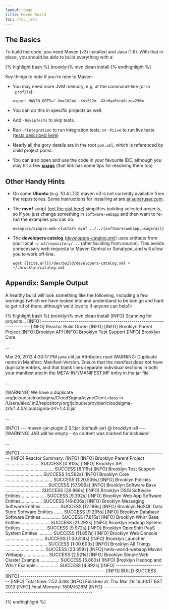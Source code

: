 ```yaml
---
layout: page
title: Maven Build
toc: /toc.json
---
```


## The Basics

To build the code, you need Maven (v3) installed and Java (1.6).
With that in place, you should be able to build everything with a:

{% highlight bash %}
brooklyn% mvn clean install
{% endhighlight %}

Key things to note if you're new to Maven:

* You may need more JVM memory, e.g. at the command-line (or in `.profile`):

  ``export MAVEN_OPTS="-Xmx1024m -Xms512m -XX:MaxPermSize=256m``

* You can do this in specific projects as well.

* Add ``-DskipTests`` to skip tests. 

* Run ``-PIntegration`` to run integration tests, or ``-PLive`` to run live tests
  ([tests described here](tests.html))

* Nearly all the gory details are in the root ``pom.xml``, which is referenced by child project poms.

* You can also open and use the code in your favourite IDE,
  although you may hit a few **[snags](ide.html)**
  (that link has some tips for resolving them too)


## Other Handy Hints

* On some **Ubuntu** (e.g. 10.4 LTS) maven v3 is not currently available from the repositories.
  Some instructions for installing at are [at superuser.com](http://superuser.com/questions/298062/how-do-i-install-maven-3).

* The **mvnf** script 
  ([get the gist here](https://gist.github.com/2241800)) 
  simplifies building selected projects, so if you just change something in ``software-webapp`` 
  and then want to re-run the examples you can do:
  
  ``examples/simple-web-cluster% mvnf ../../{software/webapp,usage/all}`` 

* The **developers catalog** ([developers-catalog.xml](developers-catalog.xml)) uses artifacts from your local `~/.m2/repository/...` (after building from source). This avoids unnecessary web requests to Maven Central or Sonatype, and will allow you to work off-line.
  
  ``wget {{site.url}}/dev/build/developers-catalog.xml > ~/.brooklyn/catalog.xml`` 

## Appendix: Sample Output

A healthy build will look something like the following,
including a few warnings (which we have looked into and
understand to be benign and hard to get rid of them,
although we'd love to if anyone can help!):

{% highlight bash %}
brooklyn% mvn clean install
[INFO] Scanning for projects...
[INFO] ------------------------------------------------------------------------
[INFO] Reactor Build Order:
[INFO] 
[INFO] Brooklyn Parent Project
[INFO] Brooklyn API
[INFO] Brooklyn Test Support
[INFO] Brooklyn Core

...

Mar 29, 2012 4:30:17 PM java.util.jar.Attributes read
WARNING: Duplicate name in Manifest: Manifest-Version.
Ensure that the manifest does not have duplicate entries, and
that blank lines separate individual sections in both your
manifest and in the META-INF/MANIFEST.MF entry in the jar file.

...

[WARNING] We have a duplicate org/jclouds/cloudsigma/CloudSigmaAsyncClient.class in 
/Users/alex/.m2/repository/org/jclouds/provider/cloudsigma-zrh/1.4.0/cloudsigma-zrh-1.4.0.jar

...

[INFO] --- maven-jar-plugin:2.3.1:jar (default-jar) @ brooklyn-all ---
[WARNING] JAR will be empty - no content was marked for inclusion!

...

[INFO] ------------------------------------------------------------------------
[INFO] Reactor Summary:
[INFO] 
[INFO] Brooklyn Parent Project ........................... SUCCESS [0.813s]
[INFO] Brooklyn API ...................................... SUCCESS [6.115s]
[INFO] Brooklyn Test Support ............................. SUCCESS [4.592s]
[INFO] Brooklyn Core ..................................... SUCCESS [1:20.536s]
[INFO] Brooklyn Policies ................................. SUCCESS [57.996s]
[INFO] Brooklyn Software Base ............................ SUCCESS [29.869s]
[INFO] Brooklyn OSGi Software Entities ................... SUCCESS [9.392s]
[INFO] Brooklyn Web App Software Entities ................ SUCCESS [49.606s]
[INFO] Brooklyn Messaging Software Entities .............. SUCCESS [12.198s]
[INFO] Brooklyn NoSQL Data Store Software Entities ....... SUCCESS [9.205s]
[INFO] Brooklyn Database Software Entities ............... SUCCESS [7.815s]
[INFO] Brooklyn Whirr Base Entities ...................... SUCCESS [21.292s]
[INFO] Brooklyn Hadoop System Entities ................... SUCCESS [9.972s]
[INFO] Brooklyn OpenShift PaaS System Entities ........... SUCCESS [11.857s]
[INFO] Brooklyn Web Console .............................. SUCCESS [1:00.814s]
[INFO] Brooklyn Launcher ................................. SUCCESS [1:00.603s]
[INFO] Brooklyn All Things ............................... SUCCESS [23.358s]
[INFO] hello-world-webapp Maven Webapp ................... SUCCESS [2.521s]
[INFO] Brooklyn Simple Web Cluster Example ............... SUCCESS [5.860s]
[INFO] Brooklyn Hadoop and Whirr Example ................. SUCCESS [4.892s]
[INFO] ------------------------------------------------------------------------
[INFO] BUILD SUCCESS
[INFO] ------------------------------------------------------------------------
[INFO] Total time: 7:52.328s
[INFO] Finished at: Thu Mar 29 16:30:17 BST 2012
[INFO] Final Memory: 180M/528M
[INFO] ------------------------------------------------------------------------

{% endhighlight %}

